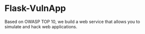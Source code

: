 # Flask-VulnApp
Based on OWASP TOP 10, we build a web service that allows you to simulate and hack web applications.
